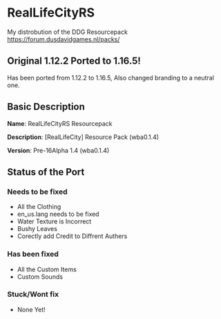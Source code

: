 # RealLifeCityRS
My distrobution of the DDG Resourcepack https://forum.dusdavidgames.nl/packs/

## Original 1.12.2 Ported to 1.16.5!
Has been ported from 1.12.2 to 1.16.5, Also changed
branding to a neutral one.

## Basic Description
**Name**: RealLifeCityRS Resourcepack


**Description**: [RealLifeCity] Resource Pack (wba0.1.4) 


**Version**: Pre-16Alpha 1.4 (wba0.1.4)

## Status of the Port

### Needs to be fixed
* All the Clothing
* en_us.lang needs to be fixed
* Water Texture is Incorrect
* Bushy Leaves
* Corectly add Credit to Diffrent Authers

### Has been fixed
* All the Custom Items
* Custom Sounds

### Stuck/Wont fix
* None Yet!
